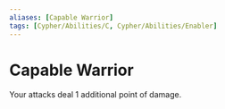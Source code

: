 ```yaml
---
aliases: [Capable Warrior]
tags: [Cypher/Abilities/C, Cypher/Abilities/Enabler]
---
```


# Capable Warrior

Your attacks deal 1 additional point of damage.
